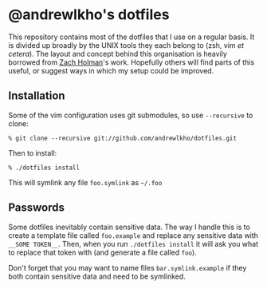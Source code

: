 # @andrewlkho's dotfiles

This repository contains most of the dotfiles that I use on a regular basis.  It 
is divided up broadly by the UNIX tools they each belong to (zsh, vim _et 
cetera_).  The layout and concept behind this organisation is heavily borrowed 
from [Zach Holman](https://github.com/holman/dotfiles)'s work.  Hopefully others 
will find parts of this useful, or suggest ways in which my setup could be 
improved.


## Installation

Some of the vim configuration uses git submodules, so use `--recursive` to 
clone:

    % git clone --recursive git://github.com/andrewlkho/dotfiles.git

Then to install:

    % ./dotfiles install

This will symlink any file `foo.symlink` as `~/.foo`


## Passwords

Some dotfiles inevitably contain sensitive data.  The way I handle this is to 
create a template file called `foo.example` and replace any sensitive data with 
`__SOME TOKEN__`.  Then, when you run `./dotfiles install` it will ask you what 
to replace that token with (and generate a file called `foo`).

Don't forget that you may want to name files `bar.symlink.example` if they both 
contain sensitive data and need to be symlinked.
